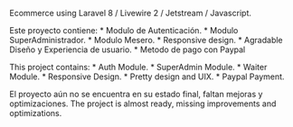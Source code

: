 Ecommerce using Laravel 8 / Livewire 2 / Jetstream / Javascript.

Este proyecto contiene:
    * Modulo de Autenticación.
    * Modulo SuperAdministrador.
    * Modulo Mesero.
    * Responsive design.
    * Agradable Diseño y Experiencia de usuario.
    * Metodo de pago con Paypal
    
This project contains:
    * Auth Module.
    * SuperAdmin Module.
    * Waiter Module.
    * Responsive Design.
    * Pretty design and UIX.
    * Paypal Payment.
 
 El proyecto aún no se encuentra en su estado final, faltan mejoras y optimizaciones.
 The project is almost ready, missing improvements and optimizations.
